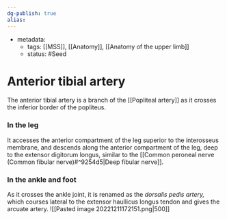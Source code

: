 ```yaml
---
dg-publish: true
alias:
---
```

- metadata:
	- tags: [[MSS]], [[Anatomy]], [[Anatomy of the upper limb]]
	- status: #Seed 
# Anterior tibial artery
The anterior tibial artery is a branch of the [[Popliteal artery]] as it crosses the inferior border of the popliteus.

### In the leg
It accesses the anterior compartment of the leg superior to the interosseus membrane, and descends along the anterior compartment of the leg, deep to the extensor digitorum longus, similar to the [[Common peroneal nerve (Common fibular nerve)#^9254d5|Deep fibular nerve]].
### In the ankle and foot
As it crosses the ankle joint, it is renamed as the *dorsalis pedis artery,* which courses lateral to the extensor haullicus longus tendon and gives the arcuate artery.
![[Pasted image 20221211172151.png|500]]